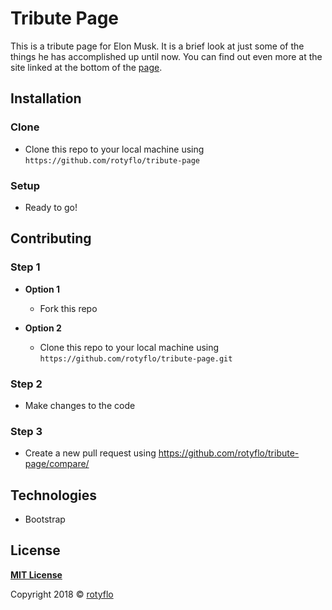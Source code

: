 # Tribute Page

This is a tribute page for Elon Musk. It is a brief look at just some of the things he has accomplished up until now.
You can find out even more at the site linked at the bottom of the [page](https://rotyflo.github.io/tribute-page/).

## Installation

### Clone

- Clone this repo to your local machine using `https://github.com/rotyflo/tribute-page`

### Setup

- Ready to go!

## Contributing

### Step 1

- **Option 1**
    - Fork this repo

- **Option 2**
    - Clone this repo to your local machine using `https://github.com/rotyflo/tribute-page.git`

### Step 2

- Make changes to the code

### Step 3

- Create a new pull request using https://github.com/rotyflo/tribute-page/compare/

## Technologies

- Bootstrap

## License

**[MIT License](http://badges.mit-license.org)**

Copyright 2018 © <a href="https://rotyflo.github.io" target="_blank">rotyflo</a>
